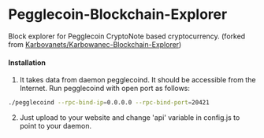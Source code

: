 # Pegglecoin-Blockchain-Explorer
Block explorer for Pegglecoin CryptoNote based cryptocurrency. (forked from [Karbovanets/Karbowanec-Blockchain-Explorer](https://github.com/Karbovanets/Karbowanec-Blockchain-Explorer))

#### Installation

1) It takes data from daemon pegglecoind. It should be accessible from the Internet. Run pegglecoind with open port as follows:
```bash
./pegglecoind --rpc-bind-ip=0.0.0.0 --rpc-bind-port=20421
```
2) Just upload to your website and change 'api' variable in config.js to point to your daemon.
